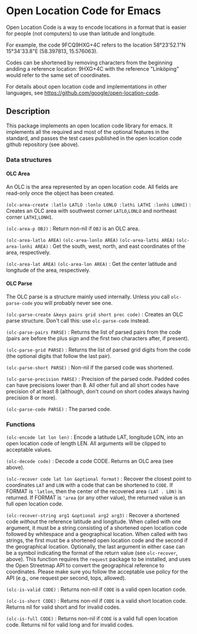 # Open Location Code for Emacs

Open Location Code is a way to encode locations in a format that is
easier for people (not computers) to use than latitude and longitude.

For example, the code 9FCQ9HXG+4C refers to the location 58°23'52.1"N
15°34'33.8"E (58.397813, 15.576063).

Codes can be shortened by removing characters from the beginning
andding a reference location: 9HXG+4C with the reference "Linköping"
would refer to the same set of coordinates.

For details about open location code and implementations in other
languages, see https://github.com/google/open-location-code.

## Description

This package implements an open location code library for emacs. It
implements all the required and most of the optional features in the
standard, and passes the test cases published in the open location
code github repository (see above).

### Data structures

#### OLC Area

An OLC is the area represented by an open location code. All fields
are read-only once the object has been created.

`(olc-area-create :latlo LATLO :lonlo LONLO :lathi LATHI :lonhi LONHI)`
: Creates an OLC area with southwest corner `LATLO`,`LONLO` and
  northeast corner `LATHI`,`LONHI`.

`(olc-area-p OBJ)`
: Return non-nil if `OBJ` is an OLC area.

`(olc-area-latlo AREA)`
`(olc-area-lonlo AREA)`
`(olc-area-lathi AREA)`
`(olc-area-lonhi AREA)`
: Get the south, west, north, and east coordinates of the area,
  respectively.

`(olc-area-lat AREA)`
`(olc-area-lon AREA)`
: Get the center latitude and longitude of the area, respectively.

#### OLC Parse

The OLC parse is a structure mainly used internally. Unless you call
`olc-parse-code` you will probably never see one.

`(olc-parse-create &keys pairs grid short prec code)`
: Creates an OLC parse structure. Don't call this: use
  `olc-parse-code` instead.

`(olc-parse-pairs PARSE)`
: Returns the list of parsed pairs from the code (pairs are before the
  plus sign and the first two characters after, if present).

`(olc-parse-grid PARSE)`
: Returns the list of parsed grid digits from the code (the optional
  digits that follow the last pair).

`(olc-parse-short PARSE)`
: Non-nil if the parsed code was shortened.

`(olc-parse-precision PARSE)`
: Precision of the parsed code. Padded codes can have precisions lower
  than 8. All other full and all short codes have precision of at
  least 8 (although, don't cound on short codes always having
  precision 8 or more).

`(olc-parse-code PARSE)`
: The parsed code.


### Functions

`(olc-encode lat lon len)`
: Encode a latitude LAT, longitude LON, into an open location code of
  length LEN. All arguments will be clipped to acceptable values.

`(olc-decode code)`
: Decode a code CODE. Returns an OLC area (see above).

`(olc-recover code lat lon &optional format)`
: Recover the closest point to coordinates `LAT` and `LON` with a code
  that can be shortened to `CODE`. If FORMAT is `'latlon`, then the
  center of the recovered area `(LAT . LON)` is returned. If FORMAT is
  `'area` (or any other value), the returned value is an full open
  location code.

`(olc-recover-string arg1 &optional arg2 arg3)`
: Recover a shortened code *without* the reference latitude and
  longitude. When called with one argument, it must be a string
  consisting of a shortened open location code followed by whitespace
  and a geographical location. When called with two strings, the first
  must be a shortened open location code and the second if the
  geographical location. Optionally, the last argument in either case
  can be a symbol indicating the format of the return value (see
  `olc-recover`, above). This function requires the `request` package
  to be installed, and uses the Open Streetmap API to convert the
  geographical reference to coordinates. Please make sure you follow
  the acceptable use policy for the API (e.g., one request per second,
  tops, allowed).

`(olc-is-valid CODE)`
: Returns non-nil if `CODE` is a valid open location code.

`(olc-is-short CODE)`
: Returns non-nil if `CODE` is a valid short location code. Returns
  nil for valid short and for invalid codes.

`(olc-is-full CODE)`
: Returns non-nil if `CODE` is a valid full open location code.
  Returns nil for valid long and for invalid codes.
